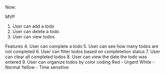 Now:

MVP
1. User can add a todo
2. User can delete a todo
3. User can view todos

Features
4. User can complete a todo
5. User can see how many todos are not completed
6. User can filter todos based on completetion status
7. User can clear all completed todos
8. User can view the date the todo was entered
9. User can organize todos by color coding
  Red - Urgent
  White - Normal
  Yellow - Time sensitive